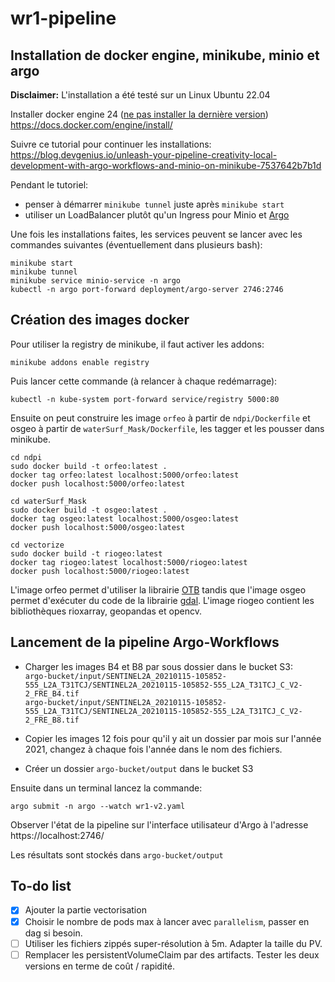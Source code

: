 # wr1-pipeline

## Installation de docker engine, minikube, minio et argo

**Disclaimer:** L'installation a été testé sur un Linux Ubuntu 22.04

Installer docker engine 24 ([ne pas installer la dernière version](https://github.com/kubernetes/minikube/issues/18021))
<br>https://docs.docker.com/engine/install/

Suivre ce tutorial pour continuer les installations:<br>
https://blog.devgenius.io/unleash-your-pipeline-creativity-local-development-with-argo-workflows-and-minio-on-minikube-7537642b7b1d


Pendant le tutoriel:
* penser à démarrer ```minikube tunnel``` juste après ```minikube start```
* utiliser un LoadBalancer plutôt qu'un Ingress pour Minio et [Argo](https://argo-workflows.readthedocs.io/en/latest/quick-start/#submit-via-the-ui)


Une fois les installations faites, les services peuvent se lancer avec les commandes suivantes (éventuellement dans
plusieurs bash):
```shell
minikube start
minikube tunnel
minikube service minio-service -n argo
kubectl -n argo port-forward deployment/argo-server 2746:2746
```


## Création des images docker

Pour utiliser la registry de minikube, il faut activer les addons:
```shell
minikube addons enable registry
```
Puis lancer cette commande (à relancer à chaque redémarrage):
```shell
kubectl -n kube-system port-forward service/registry 5000:80
```


Ensuite on peut construire les image `orfeo` à partir de `ndpi/Dockerfile` et osgeo à partir de 
`waterSurf_Mask/Dockerfile`, les tagger et les pousser dans minikube.
```shell
cd ndpi
sudo docker build -t orfeo:latest .
docker tag orfeo:latest localhost:5000/orfeo:latest
docker push localhost:5000/orfeo:latest
```

```shell
cd waterSurf_Mask
sudo docker build -t osgeo:latest .
docker tag osgeo:latest localhost:5000/osgeo:latest
docker push localhost:5000/osgeo:latest
```

```shell
cd vectorize
sudo docker build -t riogeo:latest
docker tag riogeo:latest localhost:5000/riogeo:latest
docker push localhost:5000/riogeo:latest
```

L'image orfeo permet d'utiliser la librairie [OTB](https://www.orfeo-toolbox.org/CookBook/index.html) tandis que l'image
osgeo permet d'exécuter du code de la librairie [gdal](https://gdal.org/programs/index.html). L'image riogeo contient les bibliothèques rioxarray, 
geopandas et opencv.


## Lancement de la pipeline Argo-Workflows

* Charger les images B4 et B8 par sous dossier dans le bucket S3: <br>
`argo-bucket/input/SENTINEL2A_20210115-105852-555_L2A_T31TCJ/SENTINEL2A_20210115-105852-555_L2A_T31TCJ_C_V2-2_FRE_B4.tif
`<br>
`argo-bucket/input/SENTINEL2A_20210115-105852-555_L2A_T31TCJ/SENTINEL2A_20210115-105852-555_L2A_T31TCJ_C_V2-2_FRE_B8.tif
`

* Copier les images 12 fois pour qu'il y ait un dossier par mois sur l'année 2021, changez à chaque fois l'année dans le
nom des fichiers.

* Créer un dossier `argo-bucket/output` dans le bucket S3


Ensuite dans un terminal lancez la commande:
```shell
argo submit -n argo --watch wr1-v2.yaml
```


Observer l'état de la pipeline sur l'interface utilisateur d'Argo à l'adresse https://localhost:2746/

Les résultats sont stockés dans `argo-bucket/output`



## To-do list
- [x] Ajouter la partie vectorisation
- [x] Choisir le nombre de pods max à lancer avec `parallelism`, passer en dag si besoin.
- [ ] Utiliser les fichiers zippés super-résolution à 5m. Adapter la taille du PV.
- [ ] Remplacer les persistentVolumeClaim par des artifacts. Tester les deux versions en terme de coût / rapidité.
